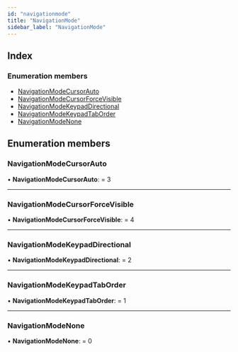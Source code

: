 ```yaml
---
id: "navigationmode"
title: "NavigationMode"
sidebar_label: "NavigationMode"
---
```


## Index

### Enumeration members

* [NavigationModeCursorAuto](navigationmode.md#navigationmodecursorauto)
* [NavigationModeCursorForceVisible](navigationmode.md#navigationmodecursorforcevisible)
* [NavigationModeKeypadDirectional](navigationmode.md#navigationmodekeypaddirectional)
* [NavigationModeKeypadTabOrder](navigationmode.md#navigationmodekeypadtaborder)
* [NavigationModeNone](navigationmode.md#navigationmodenone)

## Enumeration members

###  NavigationModeCursorAuto

• **NavigationModeCursorAuto**: = 3

___

###  NavigationModeCursorForceVisible

• **NavigationModeCursorForceVisible**: = 4

___

###  NavigationModeKeypadDirectional

• **NavigationModeKeypadDirectional**: = 2

___

###  NavigationModeKeypadTabOrder

• **NavigationModeKeypadTabOrder**: = 1

___

###  NavigationModeNone

• **NavigationModeNone**: = 0
